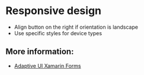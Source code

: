 # Responsive design
- Align button on the right if orientation is landscape
- Use specific styles for device types

## More information:
- [Adaptive UI Xamarin Forms](https://blog.xamarin.com/adaptive-ui-xamarin-forms/)